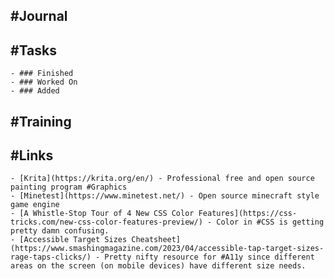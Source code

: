 ## #Journal
## #Tasks
	- ### Finished
	- ### Worked On
	- ### Added
## #Training
## #Links
	- [Krita](https://krita.org/en/) - Professional free and open source painting program #Graphics
	- [Minetest](https://www.minetest.net/) - Open source minecraft style game engine
	- [A Whistle-Stop Tour of 4 New CSS Color Features](https://css-tricks.com/new-css-color-features-preview/) - Color in #CSS is getting pretty damn confusing.
	- [Accessible Target Sizes Cheatsheet](https://www.smashingmagazine.com/2023/04/accessible-tap-target-sizes-rage-taps-clicks/) - Pretty nifty resource for #A11y since different areas on the screen (on mobile devices) have different size needs.